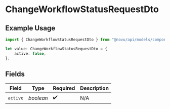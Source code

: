 # ChangeWorkflowStatusRequestDto

## Example Usage

```typescript
import { ChangeWorkflowStatusRequestDto } from "@novu/api/models/components";

let value: ChangeWorkflowStatusRequestDto = {
    active: false,
};
```

## Fields

| Field              | Type               | Required           | Description        |
| ------------------ | ------------------ | ------------------ | ------------------ |
| `active`           | *boolean*          | :heavy_check_mark: | N/A                |